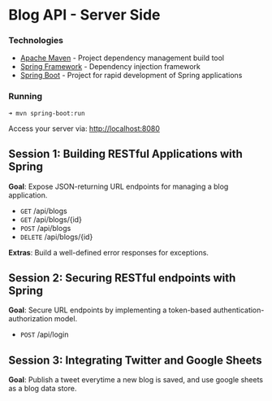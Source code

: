 Blog API - Server Side
===

### Technologies
- [Apache Maven](https://maven.apache.org/) - Project dependency management build tool
- [Spring Framework](http://projects.spring.io/spring-framework) - Dependency injection framework
- [Spring Boot](http://projects.spring.io/spring-boot/) - Project for rapid development of Spring applications

### Running
```
➜ mvn spring-boot:run
```
Access your server via: [http://localhost:8080]()

## **Session 1**: Building RESTful Applications with Spring
**Goal**: Expose JSON-returning URL endpoints for managing a blog application.
  - `GET`     /api/blogs
  - `GET`     /api/blogs/{id}
  - `POST`    /api/blogs
  - `DELETE`  /api/blogs/{id}

**Extras**: Build a well-defined error responses for exceptions.

## **Session 2**: Securing RESTful endpoints with Spring
**Goal**: Secure URL endpoints by implementing a token-based authentication-authorization model.
  - `POST`    /api/login

## **Session 3**: Integrating Twitter and Google Sheets
**Goal**: Publish a tweet everytime a new blog is saved, and use google sheets as a blog data store.
